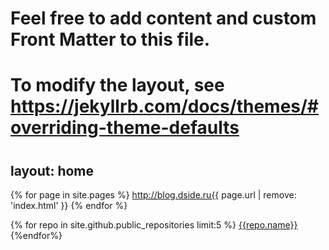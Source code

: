 # Feel free to add content and custom Front Matter to this file.
# To modify the layout, see https://jekyllrb.com/docs/themes/#overriding-theme-defaults
# 

layout: home
---

<!-- Yandex.RTB -->
<script>window.yaContextCb=window.yaContextCb||[]</script>
<script src="https://yandex.ru/ads/system/context.js" async></script>

<!-- Yandex.Metrika counter -->
<script type="text/javascript" >
   (function(m,e,t,r,i,k,a){m[i]=m[i]||function(){(m[i].a=m[i].a||[]).push(arguments)};
   m[i].l=1*new Date();
   for (var j = 0; j < document.scripts.length; j++) {if (document.scripts[j].src === r) { return; }}
   k=e.createElement(t),a=e.getElementsByTagName(t)[0],k.async=1,k.src=r,a.parentNode.insertBefore(k,a)})
   (window, document, "script", "https://mc.yandex.ru/metrika/tag.js", "ym");

   ym(95320866, "init", {
        clickmap:true,
        trackLinks:true,
        accurateTrackBounce:true,
        webvisor:true
   });
</script>
<noscript><div><img src="https://mc.yandex.ru/watch/95320866" style="position:absolute; left:-9999px;" alt="" /></div></noscript>
<!-- /Yandex.Metrika counter -->


{% for page in site.pages %}
    <url>
        <loc>http://blog.dside.ru{{ page.url | remove: 'index.html' }}</loc>
    </url>
    {% endfor %}

{% for repo in site.github.public_repositories limit:5 %} <a href = "/{{repo.name}}">{{repo.name}}</a><br> {%endfor%}

<!-- Yandex.RTB R-A-8856439-1 -->
<script>
window.yaContextCb.push(()=>{
	Ya.Context.AdvManager.render({
		"blockId": "R-A-8856439-1",
		"type": "floorAd",
		"platform": "touch"
	})
})
</script>
